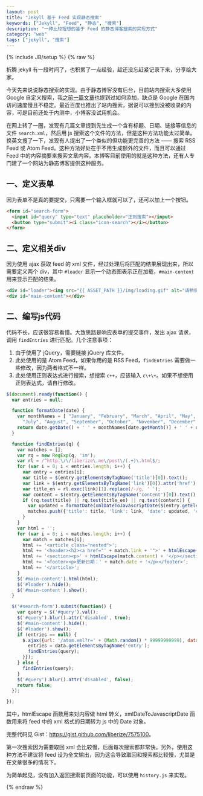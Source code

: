 ```yaml
---
layout: post
title: "Jekyll 基于 Feed 实现静态搜索"
keywords: ["Jekyll", "Feed", "静态", "搜索"]
description: "一种比较理想的基于 Feed 的静态博客搜索的实现方式"
category: "web"
tags: ["jekyll", "搜索"]
---
```

{% include JB/setup %}
{% raw %}

折腾 jekyll 有一段时间了，也积累了一点经验，趁还没忘赶紧记录下来，分享给大家。

今天先来说说静态搜索的实现。由于静态博客没有后台，目前站内搜索大多使用 Google 自定义搜索，我[之前一篇文章](/post/bootstrap-tweaks.html#toc_1)也提到过如何添加，缺点是 Google 在国内访问速度慢且不稳定。最近百度也推出了站内搜索，据说可以搜到没被收录的内容，可是目前还处于内测中，小博客没试用机会。

在网上转了一圈，发现有几篇文章提到先生成一个含有标题、日期、链接等信息的文件 `search.xml`，然后用 js 搜索这个文件的方法，但是这种方法功能太过简单。换英文搜了一下，发现有人提出了一个类似的但功能更完善的方法 —— 搜索 RSS Feed 或 Atom Feed。这种方法好处在于不用生成额外的文件，而且可以通过 Feed 中的内容摘要来搜索文章内容。本博客目前使用的就是这种方法，还有人专门建了一个网站为静态博客提供这种服务。

## 一、定义表单

因为表单不是真的要提交，只需要一个输入框就可以了，还可以加上一个按钮。

```html
<form id="search-form">
  <input id="query" type="text" placeholder="正则搜索"></input>
  <button type="submit"><i class="icon-search"></i></button>
</form>
```

## 二、定义相关div

因为使用 ajax 获取 feed 的 xml 文件，经过处理后将匹配的结果展现出来，所以需要定义两个 div，其中 `#loader` 显示一个动态图表示正在加载，`#main-content` 用来显示匹配的结果。

```html
<div id="loader"><img src="{{ ASSET_PATH }}/img/loading.gif" alt="请稍侯"></div>
<div id="main-content"></div>
```

## 二、编写js代码

代码不长，应该很容易看懂。大致思路是响应表单的提交事件，发出 ajax 请求，调用 `findEntries` 进行匹配。几个注意事项：

1. 由于使用了 jQuery，需要链接 jQuery 库文件。
2. 此处使用的是 Atom Feed，如果你用的是 RSS Feed，`findEntries` 需要做一些修改，因为两者格式不一样。
3. 此处使用正则表达式进行搜索，想搜索 `c++`，应该输入 `c\+\+`。如果不想使用正则表达式，请自行修改。

```javascript
$(document).ready(function() {
  var entries = null;

  function formatDate(date) {
    var monthNames = [ "January", "February", "March", "April", "May", "June",
      "July", "August", "September", "October", "November", "December" ];
    return date.getDate() + ' ' + monthNames[date.getMonth()] + ' ' + date.getFullYear();
  }

  function findEntries(q) {
    var matches = [];
    var rq = new RegExp(q, 'im');
    var rl = /^http:\/\/liberize\.me\/post\/(.+)\.html$/;
    for (var i = 0; i < entries.length; i++) {
      var entry = entries[i];
      var title = $(entry.getElementsByTagName('title')[0]).text();
      var link = $(entry.getElementsByTagName('link')[0]).attr('href');
      var title_en = rl.exec(link)[1].replace(/-/g, ' ');
      var content = $(entry.getElementsByTagName('content')[0]).text();          
      if (rq.test(title) || rq.test(title_en) || rq.test(content)) {
        var updated = formatDate(xmlDateToJavascriptDate($(entry.getElementsByTagName('updated')[0]).text()));
        matches.push({'title': title, 'link': link, 'date': updated, 'content': content});
      }
    }
    var html = '';
    for (var i = 0; i < matches.length; i++) {
      var match = matches[i]; 
      html += '<article class="nested">';
      html += '<header><h2><a href="' + match.link + '">' + htmlEscape(match.title) + '</a></h2></header>';
      html += '<section><p>' + htmlEscape(match.content) + '</p></section>';
      html += '<footer><p>更新日期：' + match.date + '</p></footer>';
      html += '</article>';
    }
    $('#main-content').html(html);
    $('#loader').hide();
    $('#main-content').show();
  }

  $('#search-form').submit(function() {
    var query = $('#query').val();
    $('#query').blur().attr('disabled', true);
    $('#main-content').hide();
    $('#loader').show();
    if (entries == null) {
      $.ajax({url: '/atom.xml?r=' + (Math.random() * 99999999999), dataType: 'xml', success: function(data) {
        entries = data.getElementsByTagName('entry');
        findEntries(query);
      }});
    } else {
      findEntries(query);
    }
    $('#query').blur().attr('disabled', false);
    return false;
  });

});
```

其中，htmlEscape 函数用来对内容做 html 转义，xmlDateToJavascriptDate 函数用来将 feed 中的 xml 格式的日期转为 js 中的 Date 对象。

完整代码见 Gist：<https://gist.github.com/liberize/7575100>。

第一次搜索因为需要取回 xml 会比较慢，后面每次搜索都非常快。另外，使用这种方法不建议将 feed 设为全文输出，因为这会导致取回和搜索都比较慢，尤其是在文章很多的情况下。

为简单起见，没有加入返回搜索前页面的功能，可以使用 `history.js` 来实现。

{% endraw %}

